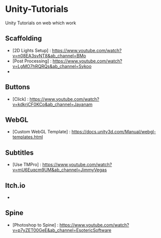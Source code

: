 # Unity-Tutorials
Unity Tutorials on web which work


## Scaffolding 

- [2D Lights Setup] : https://www.youtube.com/watch?v=n08EA3svNT8&ab_channel=BMo
- [Post Processing] : https://www.youtube.com/watch?v=LgMO7hRQRQs&ab_channel=Sykoo
- 

## Buttons
- [Click] : https://www.youtube.com/watch?v=kdkrjCF0KCo&ab_channel=Jayanam

## WebGL

- [Custom WebGL Template] : https://docs.unity3d.com/Manual/webgl-templates.html

## Subtitles
- [Use TMPro] : https://www.youtube.com/watch?v=mU6Euqcm9UM&ab_channel=JimmyVegas

## Itch.io
- [File size limit]: https://itch.io/t/894358/need-more-file-upload-size-than-1gb

## Spine

- [Photoshop to Spine] : https://www.youtube.com/watch?v=p7yZET00GeE&ab_channel=EsotericSoftware
